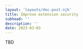 ```yaml
---
layout: 'layouts/doc-post.njk'
title: Improve extension security
subhead: ''
description: ''
date: 2023-03-03
---
```


TBD